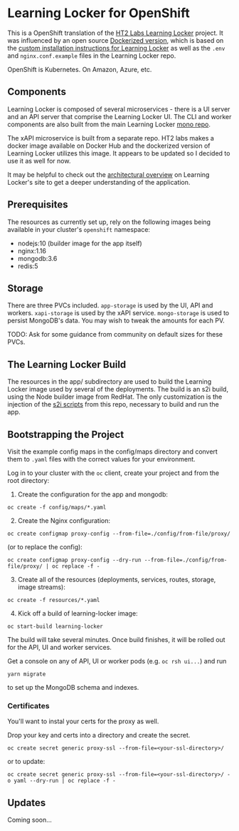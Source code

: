 
# Learning Locker for OpenShift 

This is a OpenShift translation of the [HT2 Labs Learning
Locker](https://www.ht2labs.com/learning-locker/) project. It was
influenced by an open source [Dockerized
version](https://github.com/michzimny/learninglocker2-docker), which is
based on the [custom installation instructions for Learning
Locker](http://docs.learninglocker.net/guides-custom-installation/) as
well as the `.env` and `nginx.conf.example` files in the Learning
Locker repo.

OpenShift is Kubernetes. On Amazon, Azure, etc.

## Components

Learning Locker is composed of several microservices - there is a UI
server and an API server that comprise the Learning Locker UI. The CLI
and worker components are also built from the main Learning Locker [mono
repo](https://github.com/LearningLocker/learninglocker). 

The xAPI microservice is built from a separate repo. HT2 labs makes
a docker image available on Docker Hub and the dockerized version of
Learning Locker utilizes this image. It appears to be updated so I
decided to use it as well for now.

It may be helpful to check out the [architectural
overview](http://docs.learninglocker.net/overview-architecture/) on
Learning Locker's site to get a deeper understanding of the application.

## Prerequisites

The resources as currently set up, rely on the following images
being available in your cluster's `openshift` namespace:

* nodejs:10 (builder image for the app itself)
* nginx:1.16
* mongodb:3.6
* redis:5

## Storage

There are three PVCs included. `app-storage` is used by the UI, API and
workers. `xapi-storage` is used by the xAPI service. `mongo-storage`
is used to persist MongoDB's data. You may wish to tweak the amounts
for each PV. 

TODO: Ask for some guidance from community on default sizes for these PVCs.

## The Learning Locker Build

The resources in the app/ subdirectory are used to build the Learning
Locker image used by several of the deployments. The build is an s2i
build, using the Node builder image from RedHat. The only
customization is the injection of the [s2i scripts](s2i) from this
repo, necessary to build and run the app.

## Bootstrapping the Project

Visit the example config maps in the config/maps directory and convert
them to `.yaml` files with the correct values for your environment.

Log in to your cluster with the `oc` client, create your project and from the root directory:

1. Create the configuration for the app and mongodb:

`oc create -f config/maps/*.yaml`

2. Create the Nginx configuration:

`oc create configmap proxy-config --from-file=./config/from-file/proxy/`

(or to replace the config):

`oc create configmap proxy-config --dry-run --from-file=./config/from-file/proxy/ | oc replace -f -`

3. Create all of the resources (deployments, services, routes,
storage, image streams):

`oc create -f resources/*.yaml`
        
4. Kick off a build of learning-locker image:

`oc start-build learning-locker`

The build will take several minutes. Once build finishes, it will be
rolled out for the API, UI and worker services.

Get a console on any of API, UI or worker pods (e.g. `oc rsh ui...`) and run

`yarn migrate`

to set up the MongoDB schema and indexes.


### Certificates

You'll want to instal your certs for the proxy as well.

Drop your key and certs into a directory and create the secret.

`oc create secret generic proxy-ssl --from-file=<your-ssl-directory>/ `

or to update:

`oc create secret generic proxy-ssl --from-file=<your-ssl-directory>/ -o yaml --dry-run | oc replace -f -`

## Updates

Coming soon...
